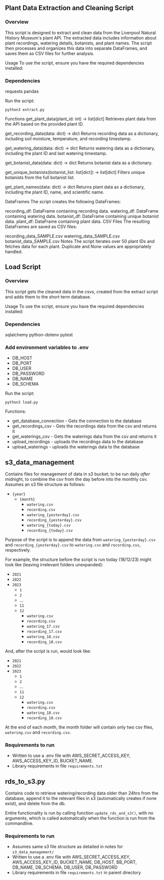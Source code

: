 ## Plant Data Extraction and Cleaning Script
### Overview
This script is designed to extract and clean data from the Liverpool Natural History Museum's plant API. The extracted data includes information about plant recordings, watering details, botanists, and plant names. The script then processes and organizes this data into separate DataFrames, and saves them as CSV files for further analysis.

Usage
To use the script, ensure you have the required dependencies installed:

### Dependencies
requests
pandas


Run the script:

`python3 extract.py`

Functions
get_plant_data(plant_id: int) -> list[dict]
Retrieves plant data from the API based on the provided plant ID.

get_recording_data(data: dict) -> dict
Returns recording data as a dictionary, including soil moisture, temperature, and recording timestamp.

get_watering_data(data: dict) -> dict
Returns watering data as a dictionary, including the plant ID and last watering timestamp.

get_botanist_data(data: dict) -> dict
Returns botanist data as a dictionary.

get_unique_botanists(botanist_list: list[dict]) -> list[dict]
Filters unique botanists from the full botanist list.

get_plant_names(data: dict) -> dict
Returns plant data as a dictionary, including the plant ID, name, and scientific name.

DataFrames
The script creates the following DataFrames:

recording_df: DataFrame containing recording data.
watering_df: DataFrame containing watering data.
botanist_df: DataFrame containing unique botanist data.
plant_df: DataFrame containing plant data.
CSV Files
The resulting DataFrames are saved as CSV files:

recording_data_SAMPLE.csv
watering_data_SAMPLE.csv
botanist_data_SAMPLE.csv
Notes
The script iterates over 50 plant IDs and fetches data for each plant.
Duplicate and None values are appropriately handled.


## Load Script

### Overview
This script gets the cleaned data in the csvs, created from the extract script and adds them to the short term database.

Usage
To use the script, ensure you have the required dependencies installed:

### Dependencies
sqlalchemy
python-dotenv
pytest

### Add environment variables to .env
- DB_HOST
- DB_PORT
- DB_USER
- DB_PASSWORD
- DB_NAME
- DB_SCHEMA

Run the script:

`python3 load.py`

Functions:
- get_database_connection - Gets the connection to the database
- get_recordings_csv - Gets the recordings data from the csv and returns it
- get_waterings_csv - Gets the waterings data from the csv and returns it
- upload_recordings - uploads the recordings data to the database
- upload_waterings - uploads the waterings data to the database


## s3_data_management

Contains files for management of data in s3 bucket; to be run daily *after* midnight, to combine the csv from the day before into the monthly csv. Assumes an s3 file structure as follows:
- `{year}`
    - `{month}`
        - `watering.csv`
        - `recording.csv`
        - `watering_{yesterday}.csv`
        - `recording_{yesterday}.csv`
        - `watering_{today}.csv`
        - `recording_{today}.csv`

Purpose of the script is to append the data from `watering_{yesterday}.csv` and `recording_{yesterday}.csv` to `watering.csv` and `recording.csv`, respectively.

For example, the structure before the script is run today (18/12/23) might look like (leaving irrelevant folders unexpanded):
- `2021`
- `2022`
- `2023`
    - `1`
    - `2`
    - ...
    - `11`
    - `12`
        - `watering.csv`
        - `recording.csv`
        - `watering_17.csv`
        - `recording_17.csv`
        - `watering_18.csv`
        - `recording_18.csv`

And, after the script is run, would look like:
- `2021`
- `2022`
- `2023`
    - `1`
    - `2`
    - ...
    - `11`
    - `12`
        - `watering.csv`
        - `recording.csv`
        - `watering_18.csv`
        - `recording_18.csv`

At the end of each month, the month folder will contain only two csv files, `watering.csv` and `recording.csv`.

### Requirements to run
- Written to use a .env file with AWS_SECRET_ACCESS_KEY, AWS_ACCESS_KEY_ID, BUCKET_NAME.
- Library requirements in file `requirements.txt`


## rds_to_s3.py
Contains code to retrieve watering/recording data older than 24hrs from the database, append it to
the relevant files in s3 (automatically creates if none exist), and delete from the db.

Entire functionality is run by calling function `update_rds_and_s3()`, with no arguments, which is called automatically when the function is run from the commandline.

### Requirements to run
- Assumes same s3 file structure as detailed in notes for `s3_data_management/`
- Written to use a .env file with AWS_SECRET_ACCESS_KEY, AWS_ACCESS_KEY_ID, BUCKET_NAME, DB_HOST, BB_PORT, DB_NAME, DB_SCHEMA, DB_USER, DB_PASSWORD
- Library requirements in file `requirements.txt` in parent directory